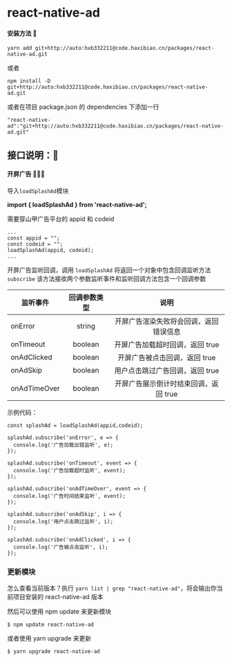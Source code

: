 # react-native-ad

#### 安装方法 🔨

```
yarn add git+http://auto:hxb332211@code.haxibiao.cn/packages/react-native-ad.git
```

或者

```
npm install -D git+http://auto:hxb332211@code.haxibiao.cn/packages/react-native-ad.git
```

或者在项目 package.json 的 dependencies 下添加一行

```
"react-native-ad":"git+http://auto:hxb332211@code.haxibiao.cn/packages/react-native-ad.git"
```

## 接口说明：🍎

#### 开屏广告 🍖🍔🍟

导入`loadSplashAd`模块

**import { loadSplashAd } from 'react-native-ad';**

需要穿山甲广告平台的 appid 和 codeid

```
...
const appid = "";
const codeid = "";
loadSplashAd(appid, codeid);
...
```

开屏广告监听回调，调用 `loadSplashAd` 将返回一个对象中包含回调监听方法 `subscribe` 该方法接收两个参数监听事件和监听回调方法包含一个回调参数

| 监听事件     | 回调参数类型 |                  说明                  |
| ------------ | :----------: | :------------------------------------: |
| onError      |    string    | 开屏广告渲染失败将会回调，返回错误信息 |
| onTimeout    |   boolean    |    开屏广告加载超时回调，返回 true     |
| onAdClicked  |   boolean    |     开屏广告被点击回调，返回 true      |
| onAdSkip     |   boolean    |    用户点击跳过广告回调，返回 true     |
| onAdTimeOver |   boolean    | 开屏广告展示倒计时结束回调，返回 true  |

示例代码：

```
const splashAd = loadSplashAd(appid,codeid);

splashAd.subscribe('onError', e => {
  console.log('广告加载出错监听', e);
});

splashAd.subscribe('onTimeout', event => {
  console.log('广告加载超时监听', event);
});

splashAd.subscribe('onAdTimeOver', event => {
  console.log('广告时间结束监听', event);
});

splashAd.subscribe('onAdSkip', i => {
  console.log('用户点击跳过监听', i);
});

splashAd.subscribe('onAdClicked', i => {
  console.log('广告被点击监听', i);
});

```

### 更新模块

怎么查看当前版本？执行 `yarn list | grep "react-native-ad"`，将会输出你当前项目安装的 react-native-ad 版本

然后可以使用 npm update 来更新模块

```
$ npm update react-native-ad
```

或者使用 yarn upgrade 来更新

```
$ yarn upgrade react-native-ad
```
